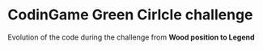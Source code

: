 # CodinGame Green Cirlcle challenge

Evolution of the code during the challenge from **Wood position to Legend**
